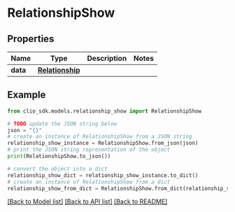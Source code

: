 # RelationshipShow


## Properties

Name | Type | Description | Notes
------------ | ------------- | ------------- | -------------
**data** | [**Relationship**](Relationship.md) |  | 

## Example

```python
from clio_sdk.models.relationship_show import RelationshipShow

# TODO update the JSON string below
json = "{}"
# create an instance of RelationshipShow from a JSON string
relationship_show_instance = RelationshipShow.from_json(json)
# print the JSON string representation of the object
print(RelationshipShow.to_json())

# convert the object into a dict
relationship_show_dict = relationship_show_instance.to_dict()
# create an instance of RelationshipShow from a dict
relationship_show_from_dict = RelationshipShow.from_dict(relationship_show_dict)
```
[[Back to Model list]](../README.md#documentation-for-models) [[Back to API list]](../README.md#documentation-for-api-endpoints) [[Back to README]](../README.md)


